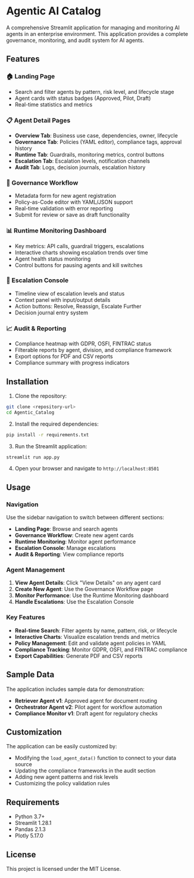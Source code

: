 # Agentic AI Catalog

A comprehensive Streamlit application for managing and monitoring AI agents in an enterprise environment. This application provides a complete governance, monitoring, and audit system for AI agents.

## Features

### 🏠 Landing Page
- Search and filter agents by pattern, risk level, and lifecycle stage
- Agent cards with status badges (Approved, Pilot, Draft)
- Real-time statistics and metrics

### 📋 Agent Detail Pages
- **Overview Tab**: Business use case, dependencies, owner, lifecycle
- **Governance Tab**: Policies (YAML editor), compliance tags, approval history
- **Runtime Tab**: Guardrails, monitoring metrics, control buttons
- **Escalation Tab**: Escalation levels, notification channels
- **Audit Tab**: Logs, decision journals, escalation history

### 🔧 Governance Workflow
- Metadata form for new agent registration
- Policy-as-Code editor with YAML/JSON support
- Real-time validation with error reporting
- Submit for review or save as draft functionality

### 📊 Runtime Monitoring Dashboard
- Key metrics: API calls, guardrail triggers, escalations
- Interactive charts showing escalation trends over time
- Agent health status monitoring
- Control buttons for pausing agents and kill switches

### 🚨 Escalation Console
- Timeline view of escalation levels and status
- Context panel with input/output details
- Action buttons: Resolve, Reassign, Escalate Further
- Decision journal entry system

### 📈 Audit & Reporting
- Compliance heatmap with GDPR, OSFI, FINTRAC status
- Filterable reports by agent, division, and compliance framework
- Export options for PDF and CSV reports
- Compliance summary with progress indicators

## Installation

1. Clone the repository:
```bash
git clone <repository-url>
cd Agentic_Catalog
```

2. Install the required dependencies:
```bash
pip install -r requirements.txt
```

3. Run the Streamlit application:
```bash
streamlit run app.py
```

4. Open your browser and navigate to `http://localhost:8501`

## Usage

### Navigation
Use the sidebar navigation to switch between different sections:
- **Landing Page**: Browse and search agents
- **Governance Workflow**: Create new agent cards
- **Runtime Monitoring**: Monitor agent performance
- **Escalation Console**: Manage escalations
- **Audit & Reporting**: View compliance reports

### Agent Management
1. **View Agent Details**: Click "View Details" on any agent card
2. **Create New Agent**: Use the Governance Workflow page
3. **Monitor Performance**: Use the Runtime Monitoring dashboard
4. **Handle Escalations**: Use the Escalation Console

### Key Features
- **Real-time Search**: Filter agents by name, pattern, risk, or lifecycle
- **Interactive Charts**: Visualize escalation trends and metrics
- **Policy Management**: Edit and validate agent policies in YAML
- **Compliance Tracking**: Monitor GDPR, OSFI, and FINTRAC compliance
- **Export Capabilities**: Generate PDF and CSV reports

## Sample Data

The application includes sample data for demonstration:
- **Retriever Agent v1**: Approved agent for document routing
- **Orchestrator Agent v2**: Pilot agent for workflow automation
- **Compliance Monitor v1**: Draft agent for regulatory checks

## Customization

The application can be easily customized by:
- Modifying the `load_agent_data()` function to connect to your data source
- Updating the compliance frameworks in the audit section
- Adding new agent patterns and risk levels
- Customizing the policy validation rules

## Requirements

- Python 3.7+
- Streamlit 1.28.1
- Pandas 2.1.3
- Plotly 5.17.0

## License

This project is licensed under the MIT License.